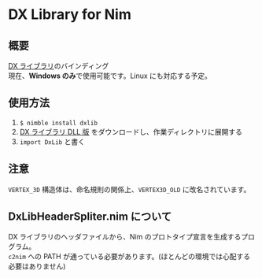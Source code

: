 # DX Library for Nim
## 概要
[DX ライブラリ](https://dxlib.xsrv.jp/)のバインディング<br>
現在、**Windows のみ**で使用可能です。Linux にも対応する予定。
## 使用方法
1. `$ nimble install dxlib`
2. [DX ライブラリ DLL 版](https://github.com/777shuang/DxLib.dll/releases) をダウンロードし、作業ディレクトリに展開する
3. `import DxLib` と書く

## 注意
`VERTEX_3D` 構造体は、命名規則の関係上、`VERTEX3D_OLD` に改名されています。

## DxLibHeaderSpliter.nim について
DX ライブラリのヘッダファイルから、Nim のプロトタイプ宣言を生成するプログラム。<br>
`c2nim` への PATH が通っている必要があります。(ほとんどの環境では心配する必要はありません)